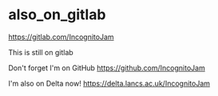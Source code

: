 # also_on_gitlab
https://gitlab.com/IncognitoJam

This is still on gitlab

Don't forget I'm on GitHub https://github.com/IncognitoJam

I'm also on Delta now! https://delta.lancs.ac.uk/IncognitoJam
